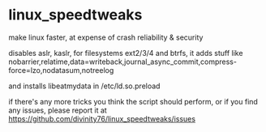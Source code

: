 # linux_speedtweaks
make linux faster, at expense of crash reliability &amp; security

disables aslr, kaslr, for filesystems ext2/3/4 and btrfs, it adds stuff like nobarrier,relatime,data=writeback,journal_async_commit,compress-force=lzo,nodatasum,notreelog

and installs libeatmydata in /etc/ld.so.preload

if there's any more tricks you think the script should perform, or if you find any issues, please report it at https://github.com/divinity76/linux_speedtweaks/issues
